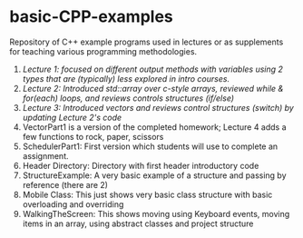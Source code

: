 # basic-CPP-examples
Repository of C++ example programs used in lectures or as supplements for teaching various programming methodologies.

1. *Lecture 1: focused on different output methods with variables using 2 types that are (typically) less explored in intro courses.*
2. *Lecture 2: Introduced std::array over c-style arrays, reviewed while & for(each) loops, and reviews controls structures (if/else)*
3. *Lecture 3: Introduced vectors and reviews control structures (switch) by updating Lecture 2's code*
4. VectorPart1 is a version of the completed homework; Lecture 4 adds a few functions to rock, paper, scissors
5. SchedulerPart1: First version which students will use to complete an assignment.
6. Header Directory: Directory with first header introductory code
7. StructureExample: A very basic example of a structure and passing by reference (there are 2)
8. Mobile Class: This just shows very basic class structure with basic overloading and overriding
9. WalkingTheScreen: This shows moving using Keyboard events, moving items in an array, using abstract classes and project structure
